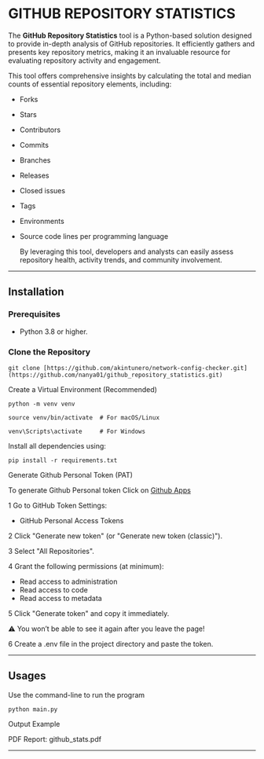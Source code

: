# GITHUB REPOSITORY STATISTICS

The **GitHub Repository Statistics** tool is a Python-based solution designed to provide in-depth analysis of GitHub repositories. It efficiently gathers and presents key repository metrics, making it an invaluable resource for evaluating repository activity and engagement.

This tool offers comprehensive insights by calculating the total and median counts of essential repository elements, including:

- Forks
- Stars
- Contributors
- Commits
- Branches
- Releases
- Closed issues
- Tags
- Environments
- Source code lines per programming language

  By leveraging this tool, developers and analysts can easily assess repository health, activity trends, and community involvement. 

---

## Installation

### Prerequisites


- Python 3.8 or higher.

### Clone the Repository

```
git clone [https://github.com/akintunero/network-config-checker.git](https://github.com/nanya01/github_repository_statistics.git)
```

Create a Virtual Environment (Recommended)
```
python -m venv venv

source venv/bin/activate  # For macOS/Linux

venv\Scripts\activate     # For Windows
```

Install all dependencies using:

```
pip install -r requirements.txt
```

Generate Github Personal Token (PAT)

To generate Github Personal token Click on [Github Apps](https://github.com/settings/personal-access-tokens)

1 Go to GitHub Token Settings:
-  GitHub Personal Access Tokens

2️ Click "Generate new token" (or "Generate new token (classic)").

3️ Select "All Repositories".

4️ Grant the following permissions (at minimum):
   -  Read access to administration
   - Read access to code
   - Read access to metadata
     
5️ Click "Generate token" and copy it immediately.

⚠️ You won’t be able to see it again after you leave the page!

6️ Create a .env file in the project directory and paste the token.


---

## Usages
Use the command-line to run the program
```
python main.py
```

Output Example

PDF Report: github_stats.pdf



---

